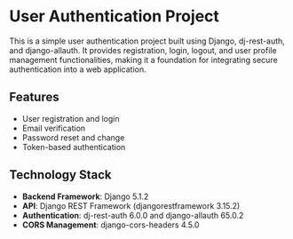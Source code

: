 # User Authentication Project

This is a simple user authentication project built using Django, dj-rest-auth, and django-allauth. It provides registration, login, logout, and user profile management functionalities, making it a foundation for integrating secure authentication into a web application.

## Features

- User registration and login
- Email verification
- Password reset and change
- Token-based authentication

## Technology Stack

- **Backend Framework**: Django 5.1.2
- **API**: Django REST Framework (djangorestframework 3.15.2)
- **Authentication**: dj-rest-auth 6.0.0 and django-allauth 65.0.2
- **CORS Management**: django-cors-headers 4.5.0
